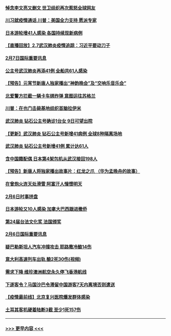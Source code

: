 #### [悼念李文亮又删文 世卫组织再次惹怒全球网友](../pages/prog202/a102771968.md?t=02080402) 
#### [川习就疫情通话 川普：美国全力支持 愿派专家](../pages/prog202/a102771930.md?t=02080402) 
#### [日本游轮增41人感染 各国持续现新病例](../pages/prog202/a102771912.md?t=02080402) 
#### [【直播回放】2.7武汉肺炎疫情追踪：习近平要动刀子](../pages/prog202/a102771649.md?t=02080402) 
#### [2月7日国际重要讯息](../pages/prog202/a102771747.md?t=02080402) 
#### [公主号武汉肺炎再添41例 全船共61人感染](../pages/prog202/a102771703.md?t=02080402) 
#### [【预告】元宵节新唐人独家播出“神韵晚会”及“交响乐音乐会”](../pages/prog202/a102767674.md?t=02080402) 
#### [北爱警方拦截一辆卡车绑炸弹 意图运往苏格兰](../pages/prog202/a102771609.md?t=02080402) 
#### [川普：在也门击毙基地组织首脑拉伊米](../pages/prog202/a102771528.md?t=02080402) 
#### [武汉肺炎 钻石公主号确诊1台女 9日可望出院](../pages/prog202/a102771518.md?t=02080402) 
#### [【更新】武汉肺炎 钻石公主号新增41病例 全球8种隔离场地](../pages/prog202/a102770740.md?t=02080402) 
#### [武汉肺炎 钻石公主号新增41例 累计达61人](../pages/prog202/a102771486.md?t=02080402) 
#### [含中国籍配偶 日本第4架包机从武汉接回198人](../pages/prog202/a102771472.md?t=02080402) 
#### [【预告】新唐人将独家播出故事片：红龙之爪 （华为孟晚舟的故事）](../pages/prog202/a102767728.md?t=02080402) 
#### [在曾炮火连天处滑雪 阿富汗人憧憬明天](../pages/prog202/a102771290.md?t=02080402) 
#### [2月6日时事拼盘](../pages/prog202/a102771225.md?t=02080402) 
#### [日本游轮又10人感染 加拿大巴西跟进撤侨](../pages/prog202/a102771084.md?t=02080402) 
#### [第24届台法文化奖 法国颁奖](../pages/prog202/a102771032.md?t=02080402) 
#### [2月6日国际重要讯息](../pages/prog202/a102770794.md?t=02080402) 
#### [疑巴勒斯坦人汽车冲撞攻击 耶路撒冷酿14伤](../pages/prog202/a102770586.md?t=02080402) 
#### [意大利高速列车出轨 酿2死30伤(视频)](../pages/prog202/a102770762.md?t=02080402) 
#### [需求下降 维珍澳洲航空永久停飞香港航线](../pages/prog202/a102770751.md?t=02080402) 
#### [下逐客令？马国沙巴令滞留中国游客7天内离境否则遣送](../pages/prog202/a102770640.md?t=02080402) 
#### [【疫情最前线】北京复兴医院爆发群体感染](../pages/prog202/a102770602.md?t=02080402) 
#### [土耳其客机硬着陆断3截 至少1死157伤](../pages/prog202/a102770508.md?t=02080402) 

----
#### [ >>> 更早内容 <<< ](../indexes/prog202-earlier.md)
